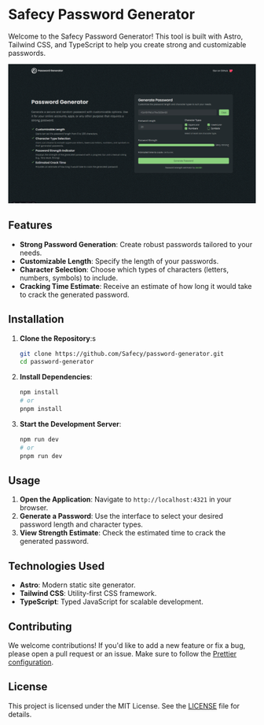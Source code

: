 # Safecy Password Generator

Welcome to the Safecy Password Generator! This tool is built with Astro, Tailwind CSS, and TypeScript to help you create strong and customizable passwords.

![Safecy Password Generator Preview](.github/assets/preview.png)

## Features

- **Strong Password Generation**: Create robust passwords tailored to your needs.
- **Customizable Length**: Specify the length of your passwords.
- **Character Selection**: Choose which types of characters (letters, numbers, symbols) to include.
- **Cracking Time Estimate**: Receive an estimate of how long it would take to crack the generated password.

## Installation

1. **Clone the Repository**:s
   ```bash
   git clone https://github.com/Safecy/password-generator.git
   cd password-generator
   ```
2. **Install Dependencies**:
   ```bash
   npm install
   # or
   pnpm install
   ```
3. **Start the Development Server**:
   ```bash
   npm run dev
   # or
   pnpm run dev
   ```

## Usage

1. **Open the Application**: Navigate to `http://localhost:4321` in your browser.
2. **Generate a Password**: Use the interface to select your desired password length and character types.
3. **View Strength Estimate**: Check the estimated time to crack the generated password.

## Technologies Used

- **Astro**: Modern static site generator.
- **Tailwind CSS**: Utility-first CSS framework.
- **TypeScript**: Typed JavaScript for scalable development.

## Contributing

We welcome contributions! If you'd like to add a new feature or fix a bug, please open a pull request or an issue. Make sure to follow the [Prettier configuration](https://prettier.io/docs/en/configuration.html).

## License

This project is licensed under the MIT License. See the [LICENSE](LICENSE) file for details.
